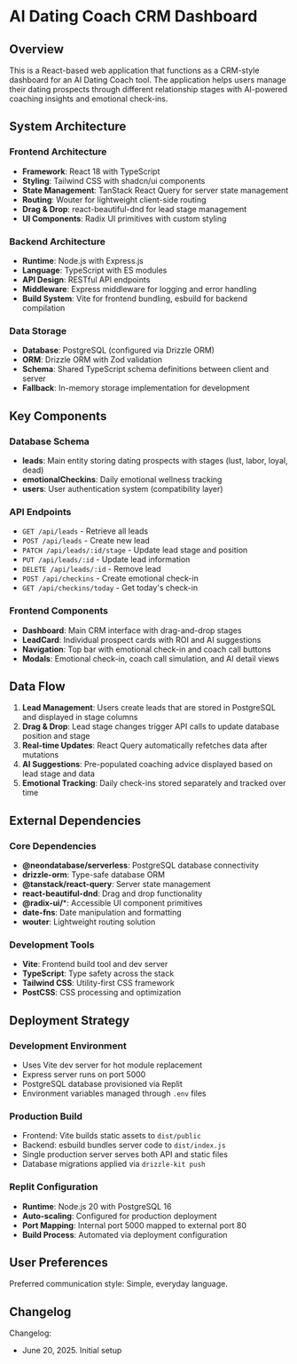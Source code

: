 # AI Dating Coach CRM Dashboard

## Overview

This is a React-based web application that functions as a CRM-style dashboard for an AI Dating Coach tool. The application helps users manage their dating prospects through different relationship stages with AI-powered coaching insights and emotional check-ins.

## System Architecture

### Frontend Architecture
- **Framework**: React 18 with TypeScript
- **Styling**: Tailwind CSS with shadcn/ui components
- **State Management**: TanStack React Query for server state management
- **Routing**: Wouter for lightweight client-side routing
- **Drag & Drop**: react-beautiful-dnd for lead stage management
- **UI Components**: Radix UI primitives with custom styling

### Backend Architecture
- **Runtime**: Node.js with Express.js
- **Language**: TypeScript with ES modules
- **API Design**: RESTful API endpoints
- **Middleware**: Express middleware for logging and error handling
- **Build System**: Vite for frontend bundling, esbuild for backend compilation

### Data Storage
- **Database**: PostgreSQL (configured via Drizzle ORM)
- **ORM**: Drizzle ORM with Zod validation
- **Schema**: Shared TypeScript schema definitions between client and server
- **Fallback**: In-memory storage implementation for development

## Key Components

### Database Schema
- **leads**: Main entity storing dating prospects with stages (lust, labor, loyal, dead)
- **emotionalCheckins**: Daily emotional wellness tracking
- **users**: User authentication system (compatibility layer)

### API Endpoints
- `GET /api/leads` - Retrieve all leads
- `POST /api/leads` - Create new lead
- `PATCH /api/leads/:id/stage` - Update lead stage and position
- `PUT /api/leads/:id` - Update lead information
- `DELETE /api/leads/:id` - Remove lead
- `POST /api/checkins` - Create emotional check-in
- `GET /api/checkins/today` - Get today's check-in

### Frontend Components
- **Dashboard**: Main CRM interface with drag-and-drop stages
- **LeadCard**: Individual prospect cards with ROI and AI suggestions
- **Navigation**: Top bar with emotional check-in and coach call buttons
- **Modals**: Emotional check-in, coach call simulation, and AI detail views

## Data Flow

1. **Lead Management**: Users create leads that are stored in PostgreSQL and displayed in stage columns
2. **Drag & Drop**: Lead stage changes trigger API calls to update database position and stage
3. **Real-time Updates**: React Query automatically refetches data after mutations
4. **AI Suggestions**: Pre-populated coaching advice displayed based on lead stage and data
5. **Emotional Tracking**: Daily check-ins stored separately and tracked over time

## External Dependencies

### Core Dependencies
- **@neondatabase/serverless**: PostgreSQL database connectivity
- **drizzle-orm**: Type-safe database ORM
- **@tanstack/react-query**: Server state management
- **react-beautiful-dnd**: Drag and drop functionality
- **@radix-ui/***: Accessible UI component primitives
- **date-fns**: Date manipulation and formatting
- **wouter**: Lightweight routing solution

### Development Tools
- **Vite**: Frontend build tool and dev server
- **TypeScript**: Type safety across the stack
- **Tailwind CSS**: Utility-first CSS framework
- **PostCSS**: CSS processing and optimization

## Deployment Strategy

### Development Environment
- Uses Vite dev server for hot module replacement
- Express server runs on port 5000
- PostgreSQL database provisioned via Replit
- Environment variables managed through `.env` files

### Production Build
- Frontend: Vite builds static assets to `dist/public`
- Backend: esbuild bundles server code to `dist/index.js`
- Single production server serves both API and static files
- Database migrations applied via `drizzle-kit push`

### Replit Configuration
- **Runtime**: Node.js 20 with PostgreSQL 16
- **Auto-scaling**: Configured for production deployment
- **Port Mapping**: Internal port 5000 mapped to external port 80
- **Build Process**: Automated via deployment configuration

## User Preferences

Preferred communication style: Simple, everyday language.

## Changelog

Changelog:
- June 20, 2025. Initial setup